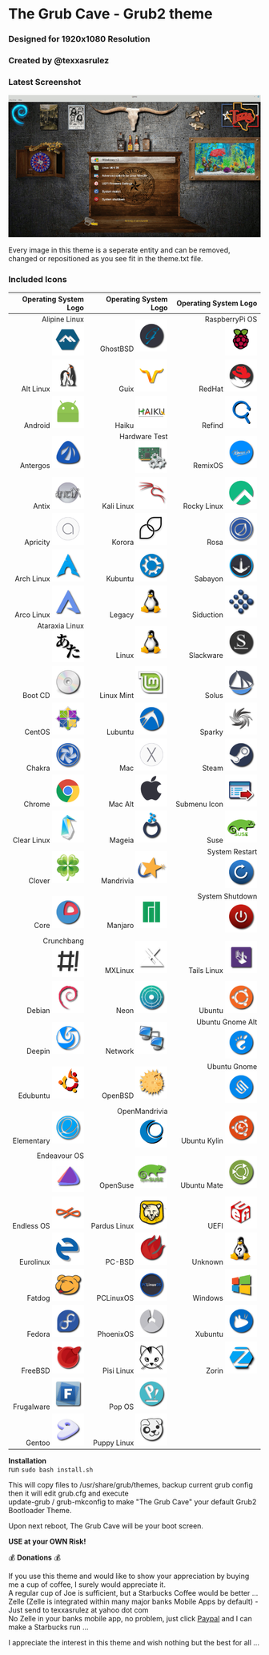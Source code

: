 # The Grub Cave - Grub2 theme #
### Designed for 1920x1080 Resolution ###
### Created by @texxasrulez ###

### Latest Screenshot ###

![ScreenShot](screenshot.gif)  

Every image in this theme is a seperate entity and can be removed, changed or repositioned as you see fit in the theme.txt file.  

### Included Icons ###

| Operating System          Logo													| Operating System          Logo														| Operating System          Logo															|
|---:																				|---:																					|---:																						|
| Alipine Linux <img src="/grub-cave/icons/alpinelinux.png" width="64" height="64">	| GhostBSD <img src="/grub-cave/icons/ghostbsd.png" width="64" height="64">				| RaspberryPi OS <img src="/grub-cave/icons/raspberrypios.png" width="64" height="64">		|
| Alt Linux <img src="/grub-cave/icons/altlinux.png" width="64" height="64">		| Guix <img src="/grub-cave/icons/guix.png" width="64" height="64">						| RedHat <img src="/grub-cave/icons/redhat.png" width="64" height="64">						|
| Android <img src="/grub-cave/icons/android.png" width="64" height="64">			| Haiku <img src="/grub-cave/icons/haiku.png" width="64" height="64">					| Refind <img src="/grub-cave/icons/refind.png" width="64" height="64">						|
| Antergos <img src="/grub-cave/icons/antergos.png" width="64" height="64">			| Hardware Test <img src="/grub-cave/icons/hwtest.png" width="64" height="64">			| RemixOS <img src="/grub-cave/icons/remixos.png" width="64" height="64">					|
| Antix <img src="/grub-cave/icons/antix.png" width="64" height="64">				| Kali Linux <img src="/grub-cave/icons/kali.png" width="64" height="64">  				| Rocky Linux <img src="/grub-cave/icons/rockylinux.png" width="64" height="64"> 			|
| Apricity <img src="/grub-cave/icons/apricity.png" width="64" height="64">			| Korora <img src="/grub-cave/icons/korora.png" width="64" height="64">					| Rosa <img src="/grub-cave/icons/rosa.png" width="64" height="64">							|
| Arch Linux <img src="/grub-cave/icons/arch.png" width="64" height="64">			| Kubuntu <img src="/grub-cave/icons/kubuntu.png" width="64" height="64">				| Sabayon <img src="/grub-cave/icons/sabayon.png" width="64" height="64">					|
| Arco Linux <img src="/grub-cave/icons/arcolinux.png" width="64" height="64">		| Legacy <img src="/grub-cave/icons/legacy.png" width="64" height="64">					| Siduction <img src="/grub-cave/icons/siduction.png" width="64" height="64"> 				|
| Ataraxia Linux <img src="/grub-cave/icons/ataraxia.png" width="64" height="64">	| Linux <img src="/grub-cave/icons/linux.png" width="64" height="64"> 					| Slackware <img src="/grub-cave/icons/slackware.png" width="64" height="64">				|
| Boot CD <img src="/grub-cave/icons/bootcd.png" width="64" height="64">			| Linux Mint <img src="/grub-cave/icons/linuxmint.png" width="64" height="64">			| Solus <img src="/grub-cave/icons/solus.png" width="64" height="64">						|
| CentOS <img src="/grub-cave/icons/cent.png" width="64" height="64">				| Lubuntu <img src="/grub-cave/icons/lubuntu.png" width="64" height="64">				| Sparky <img src="/grub-cave/icons/sparky.png" width="64" height="64">						|
| Chakra <img src="/grub-cave/icons/chakra.png" width="64" height="64">				| Mac <img src="/grub-cave/icons/mac.png" width="64" height="64">						| Steam <img src="/grub-cave/icons/steam.png" width="64" height="64">				 		|
| Chrome <img src="/grub-cave/icons/chrome.png" width="64" height="64">				| Mac Alt <img src="/grub-cave/icons/mac_alt.png" width="64" height="64">				| Submenu Icon <img src="/grub-cave/icons/submenu.png" width="64" height="64">				|
| Clear Linux <img src="/grub-cave/icons/clearlinux.png" width="64" height="64">	| Mageia <img src="/grub-cave/icons/mageia.png" width="64" height="64">					| Suse <img src="/grub-cave/icons/suse.png" width="64" height="64">							|
| Clover <img src="/grub-cave/icons/clover.png" width="64" height="64">				| Mandrivia <img src="/grub-cave/icons/mandriva.png" width="64" height="64">			| System Restart <img src="/grub-cave/icons/restart.png" width="64" height="64">			|
| Core <img src="/grub-cave/icons/core.png" width="64" height="64">					| Manjaro <img src="/grub-cave/icons/manjaro.png" width="64" height="64">				| System Shutdown <img src="/grub-cave/icons/shutdown.png" width="64" height="64">			|
| Crunchbang <img src="/grub-cave/icons/crunchbang.png" width="64" height="64">		| MXLinux <img src="/grub-cave/icons/mxlinux.png" width="64" height="64">				| Tails Linux <img src="/grub-cave/icons/tails.png" width="64" height="64">					|
| Debian <img src="/grub-cave/icons/debian.png" width="64" height="64">				| Neon <img src="/grub-cave/icons/neon.png" width="64" height="64">						| Ubuntu <img src="/grub-cave/icons/ubuntu.png" width="64" height="64">						|
| Deepin <img src="/grub-cave/icons/deepin.png" width="64" height="64">				| Network <img src="/grub-cave/icons/network.png" width="64" height="64">				| Ubuntu Gnome Alt <img src="/grub-cave/icons/ubuntugnome_alt.png" width="64" height="64">	|
| Edubuntu <img src="/grub-cave/icons/edubuntu.png" width="64" height="64">			| OpenBSD <img src="/grub-cave/icons/openbsd.png" width="64" height="64">				| Ubuntu Gnome <img src="/grub-cave/icons/ubuntugnome.png" width="64" height="64">			|
| Elementary <img src="/grub-cave/icons/elementary.png" width="64" height="64">		| OpenMandrivia <img src="/grub-cave/icons/openmandriva.png" width="64" height="64">	| Ubuntu Kylin <img src="/grub-cave/icons/ubuntu-kylin.png" width="64" height="64">			|
| Endeavour OS <img src="/grub-cave/icons/endeavouros.png" width="64" height="64">	| OpenSuse <img src="/grub-cave/icons/opensuse.png" width="64" height="64">				| Ubuntu Mate <img src="/grub-cave/icons/ubuntu-mate.png" width="64" height="64">			|
| Endless OS <img src="/grub-cave/icons/endlessOS.png" width="64" height="64">		| Pardus Linux <img src="/grub-cave/icons/parduslinux.png" width="64" height="64">		| UEFI <img src="/grub-cave/icons/uefi.png" width="64" height="64">							|
| Eurolinux <img src="/grub-cave/icons/eurolinux.png" width="64" height="64">		| PC-BSD <img src="/grub-cave/icons/pcbsd.png" width="64" height="64">					| Unknown <img src="/grub-cave/icons/unknown.png" width="64" height="64">					|
| Fatdog <img src="/grub-cave/icons/fatdog.png" width="64" height="64">				| PCLinuxOS <img src="/grub-cave/icons/pclinuxos.png" width="64" height="64">			| Windows <img src="/grub-cave/icons/windows.png" width="64" height="64">					|
| Fedora <img src="/grub-cave/icons/fedora.png" width="64" height="64">				| PhoenixOS <img src="/grub-cave/icons/phoenixos.png" width="64" height="64">			| Xubuntu <img src="/grub-cave/icons/xubuntu.png" width="64" height="64">					|
| FreeBSD <img src="/grub-cave/icons/freebsd.png" width="64" height="64">			| Pisi Linux <img src="/grub-cave/icons/pisi.png" width="64" height="64">				| Zorin <img src="/grub-cave/icons/zorin.png" width="64" height="64">						|
| Frugalware <img src="/grub-cave/icons/frugalware.png" width="64" height="64">		| Pop OS <img src="/grub-cave/icons/pop_os.png" width="64" height="64">					|																							|
| Gentoo <img src="/grub-cave/icons/gentoo.png" width="64" height="64">				| Puppy Linux <img src="/grub-cave/icons/puppy.png" width="64" height="64">				|																							|

**Installation**  
run `sudo bash install.sh`

This will copy files to /usr/share/grub/themes, backup current grub config then it will edit grub.cfg and execute  
update-grub / grub-mkconfig to make "The Grub Cave" your default Grub2 Bootloader Theme.  

Upon next reboot, The Grub Cave will be your boot screen.  

**USE at your OWN Risk!**  

:moneybag: **Donations** :moneybag:

If you use this theme and would like to show your appreciation by buying me a cup of coffee, I surely would appreciate it.  
A regular cup of Joe is sufficient, but a Starbucks Coffee would be better ...  
Zelle (Zelle is integrated within many major banks Mobile Apps by default) - Just send to texxasrulez at yahoo dot com  
No Zelle in your banks mobile app, no problem, just click [Paypal](https://paypal.me/texxasrulez?locale.x=en_US) and I can make a Starbucks run ...

I appreciate the interest in this theme and wish nothing but the best for all ...  
